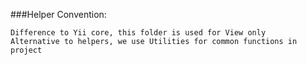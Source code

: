 ###Helper Convention:

```
Difference to Yii core, this folder is used for View only
Alternative to helpers, we use Utilities for common functions in project
 
```
